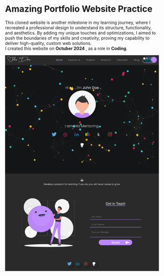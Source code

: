 # Amazing Portfolio Website Practice

This cloned website is another milestone in my learning journey, where I recreated a professional design to understand its structure, functionality, and aesthetics. By adding my unique touches and optimizations, I aimed to push the boundaries of my skills and creativity, proving my capability to deliver high-quality, custom web solutions.<br/>
I created this website on <b> Octuber 2024 </b>, as a role in <b> Coding</b>.

![Portfolio Screenshot](work-4.webp)

